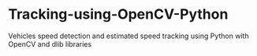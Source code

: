 # Tracking-using-OpenCV-Python
Vehicles speed detection and estimated speed tracking using Python with OpenCV and dlib libraries
